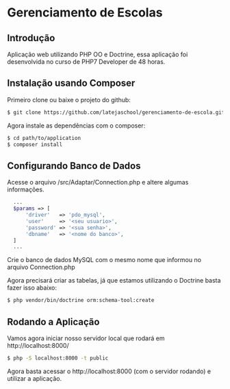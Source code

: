 # Gerenciamento de Escolas
## Introdução

Aplicação web utilizando PHP OO e Doctrine, essa aplicação foi desenvolvida no curso de PHP7 Developer de 48 horas.

## Instalação usando Composer
Primeiro clone ou baixe o projeto do github:

```bash
$ git clone https://github.com/latejaschool/gerenciamento-de-escola.git
```

Agora instale as dependências com o composer:

```bash
$ cd path/to/application
$ composer install
```

## Configurando Banco de Dados

Acesse o arquivo /src/Adaptar/Connection.php e altere algumas informações.
```php
  ...
  $params => [
      'driver'   => 'pdo_mysql',
      'user'     => '<seu usuario>',
      'password' => '<sua senha>',
      'dbname'   => '<nome do banco>',
  ]
  ...
```

Crie o banco de dados MySQL com o mesmo nome que informou no arquivo Connection.php

Agora precisará criar as tabelas, já que estamos utilizando o Doctrine basta fazer isso abaixo:
```bash
$ php vendor/bin/doctrine orm:schema-tool:create
```

## Rodando a Aplicação
Vamos agora iniciar nosso servidor local que rodará em http://localhost:8000/
```bash
$ php -S localhost:8000 -t public
```

Agora basta acessar o http://localhost:8000 (com o servidor rodando) e utilizar a aplicação.
